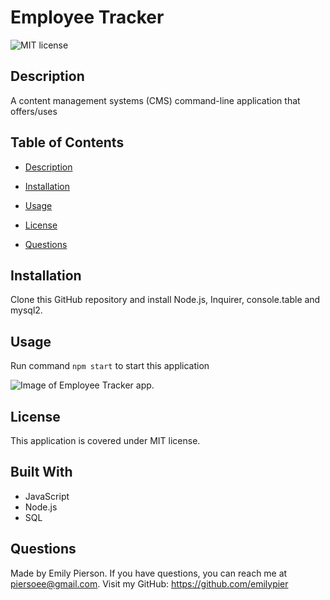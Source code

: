 # Employee Tracker
![MIT license](https://img.shields.io/badge/license-MIT-yellow)

## Description 
A content management systems (CMS) command-line application that offers/uses

## Table of Contents 

* [Description](#description)

* [Installation](#installation)

* [Usage](#usage)

* [License](#license)

* [Questions](#questions)

## Installation
Clone this GitHub repository and install Node.js, Inquirer, console.table and mysql2.

## Usage
Run command `npm start` to start this application

![Image of Employee Tracker app.](/docs/assets/note-taker-image.png)


## License
This application is covered under MIT license.

## Built With
* JavaScript
* Node.js
* SQL

## Questions
Made by Emily Pierson.
If you have questions, you can reach me at piersoee@gmail.com. 
Visit my GitHub: https://github.com/emilypier